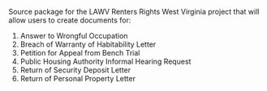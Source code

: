Source package for the LAWV Renters Rights West Virginia project that will allow users to create documents for: 
1) Answer to Wrongful Occupation
2) Breach of Warranty of Habitability Letter
3) Petition for Appeal from Bench Trial
4) Public Housing Authority Informal Hearing Request
5) Return of Security Deposit Letter
6) Return of Personal Property Letter